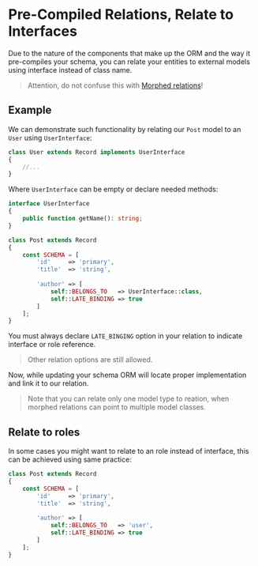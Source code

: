 # Pre-Compiled Relations, Relate to Interfaces
Due to the nature of the components that make up the ORM and the way it pre-compiles your schema, you can relate your entities
to external models using interface instead of class name.

> Attention, do not confuse this with [Morphed relations](/orm/morphed-relations.md)!

## Example
We can demonstrate such functionality by relating our `Post` model to an `User` using `UserInterface`:

```php
class User extends Record implements UserInterface
{
    //...
}
```

Where `UserInterface` can be empty or declare needed methods:

```php
interface UserInterface
{
    public function getName(): string;
}
```

```php
class Post extends Record 
{
    const SCHEMA = [
        'id'     => 'primary',
        'title'  => 'string',
        
        'author' => [
            self::BELONGS_TO   => UserInterface::class,
            self::LATE_BINDING => true
        ] 
    ];
}
```

You must always declare `LATE_BINGING` option in your relation to indicate interface or role reference.

> Other relation options are still allowed.

Now, while updating your schema ORM will locate proper implementation and link it to our relation.

> Note that you can relate only one model type to reation, when morphed relations can point to multiple model classes.

## Relate to roles
In some cases you might want to relate to an role instead of interface, this can be achieved using same practice:

```php
class Post extends Record 
{
    const SCHEMA = [
        'id'     => 'primary',
        'title'  => 'string',
        
        'author' => [
            self::BELONGS_TO   => 'user',
            self::LATE_BINDING => true
        ] 
    ];
}
```
